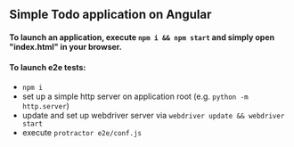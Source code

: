 ## Simple Todo application on Angular

#### To launch an application, execute `npm i && npm start` and simply open "index.html" in your browser.

#### To launch e2e tests:

* `npm i`
* set up a simple http server on application root (e.g. `python -m http.server`)
* update and set up webdriver server via `webdriver update && webdriver start`
* execute `protractor e2e/conf.js`